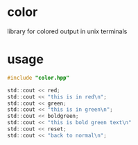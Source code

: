 # color
library for colored output in unix terminals


# usage
```c
#include "color.hpp"

std::cout << red;
std::cout << "this is in red\n";
std::cout << green;
std::cout << "this is in green\n";
std::cout << boldgreen;
std::cout << "this is bold green text\n"
std::cout << reset;
std::cout << "back to normal\n";
```
